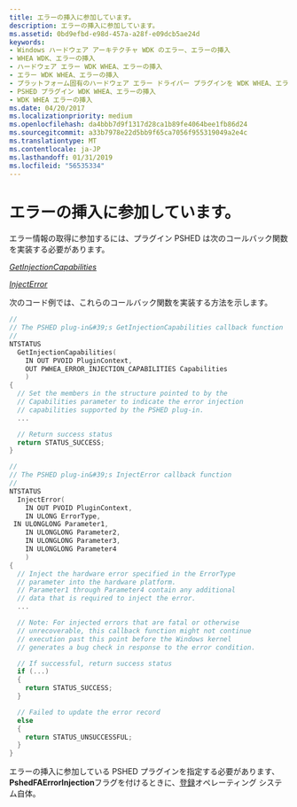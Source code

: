 ```yaml
---
title: エラーの挿入に参加しています。
description: エラーの挿入に参加しています。
ms.assetid: 0bd9efbd-e98d-457a-a28f-e09dcb5ae24d
keywords:
- Windows ハードウェア アーキテクチャ WDK のエラー、エラーの挿入
- WHEA WDK、エラーの挿入
- ハードウェア エラー WDK WHEA、エラーの挿入
- エラー WDK WHEA、エラーの挿入
- プラットフォーム固有のハードウェア エラー ドライバー プラグインを WDK WHEA、エラーの挿入
- PSHED プラグイン WDK WHEA、エラーの挿入
- WDK WHEA エラーの挿入
ms.date: 04/20/2017
ms.localizationpriority: medium
ms.openlocfilehash: da4bbb7d9f1317d28ca1b89fe4064bee1fb86d24
ms.sourcegitcommit: a33b7978e22d5bb9f65ca7056f955319049a2e4c
ms.translationtype: MT
ms.contentlocale: ja-JP
ms.lasthandoff: 01/31/2019
ms.locfileid: "56535334"
---
```

# <a name="participating-in-error-injection"></a>エラーの挿入に参加しています。


エラー情報の取得に参加するには、プラグイン PSHED は次のコールバック関数を実装する必要があります。

[*GetInjectionCapabilities*](https://msdn.microsoft.com/library/windows/hardware/ff559372)

[*InjectError*](https://msdn.microsoft.com/library/windows/hardware/ff559397)

次のコード例では、これらのコールバック関数を実装する方法を示します。

```cpp
//
// The PSHED plug-in&#39;s GetInjectionCapabilities callback function
//
NTSTATUS
  GetInjectionCapabilities(
    IN OUT PVOID PluginContext,
    OUT PWHEA_ERROR_INJECTION_CAPABILITIES Capabilities
    )
{
  // Set the members in the structure pointed to by the
  // Capabilities parameter to indicate the error injection
  // capabilities supported by the PSHED plug-in.
  ...

  // Return success status
  return STATUS_SUCCESS;
}

//
// The PSHED plug-in&#39;s InjectError callback function
//
NTSTATUS
  InjectError(
    IN OUT PVOID PluginContext,
    IN ULONG ErrorType,
 IN ULONGLONG Parameter1,
    IN ULONGLONG Parameter2,
    IN ULONGLONG Parameter3,
    IN ULONGLONG Parameter4
    )
{
  // Inject the hardware error specified in the ErrorType
  // parameter into the hardware platform.
  // Parameter1 through Parameter4 contain any additional
  // data that is required to inject the error.
  ...

  // Note: For injected errors that are fatal or otherwise
  // unrecoverable, this callback function might not continue
  // execution past this point before the Windows kernel
  // generates a bug check in response to the error condition.

  // If successful, return success status
  if (...)
  {
    return STATUS_SUCCESS;
  }

  // Failed to update the error record
  else
  {
    return STATUS_UNSUCCESSFUL;
  }
}
```

エラーの挿入に参加している PSHED プラグインを指定する必要があります、 **PshedFAErrorInjection**フラグを付けるときに、[登録](registering-a-pshed-plug-in.md)オペレーティング システム自体。

 

 




